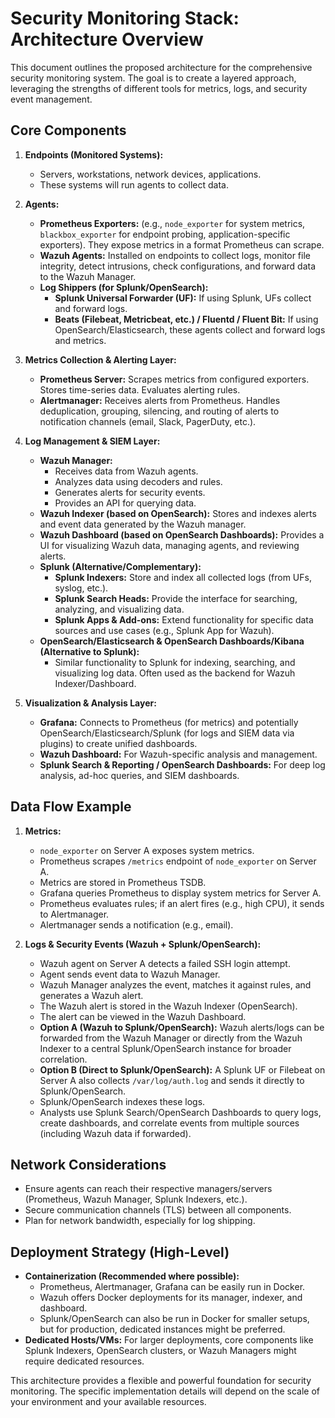 # Security Monitoring Stack: Architecture Overview

This document outlines the proposed architecture for the comprehensive security monitoring system. The goal is to create a layered approach, leveraging the strengths of different tools for metrics, logs, and security event management.

## Core Components

1.  **Endpoints (Monitored Systems):**
    * Servers, workstations, network devices, applications.
    * These systems will run agents to collect data.

2.  **Agents:**
    * **Prometheus Exporters:** (e.g., `node_exporter` for system metrics, `blackbox_exporter` for endpoint probing, application-specific exporters). They expose metrics in a format Prometheus can scrape.
    * **Wazuh Agents:** Installed on endpoints to collect logs, monitor file integrity, detect intrusions, check configurations, and forward data to the Wazuh Manager.
    * **Log Shippers (for Splunk/OpenSearch):**
        * **Splunk Universal Forwarder (UF):** If using Splunk, UFs collect and forward logs.
        * **Beats (Filebeat, Metricbeat, etc.) / Fluentd / Fluent Bit:** If using OpenSearch/Elasticsearch, these agents collect and forward logs and metrics.

3.  **Metrics Collection & Alerting Layer:**
    * **Prometheus Server:** Scrapes metrics from configured exporters. Stores time-series data. Evaluates alerting rules.
    * **Alertmanager:** Receives alerts from Prometheus. Handles deduplication, grouping, silencing, and routing of alerts to notification channels (email, Slack, PagerDuty, etc.).

4.  **Log Management & SIEM Layer:**
    * **Wazuh Manager:**
        * Receives data from Wazuh agents.
        * Analyzes data using decoders and rules.
        * Generates alerts for security events.
        * Provides an API for querying data.
    * **Wazuh Indexer (based on OpenSearch):** Stores and indexes alerts and event data generated by the Wazuh manager.
    * **Wazuh Dashboard (based on OpenSearch Dashboards):** Provides a UI for visualizing Wazuh data, managing agents, and reviewing alerts.
    * **Splunk (Alternative/Complementary):**
        * **Splunk Indexers:** Store and index all collected logs (from UFs, syslog, etc.).
        * **Splunk Search Heads:** Provide the interface for searching, analyzing, and visualizing data.
        * **Splunk Apps & Add-ons:** Extend functionality for specific data sources and use cases (e.g., Splunk App for Wazuh).
    * **OpenSearch/Elasticsearch & OpenSearch Dashboards/Kibana (Alternative to Splunk):**
        * Similar functionality to Splunk for indexing, searching, and visualizing log data. Often used as the backend for Wazuh Indexer/Dashboard.

5.  **Visualization & Analysis Layer:**
    * **Grafana:** Connects to Prometheus (for metrics) and potentially OpenSearch/Elasticsearch/Splunk (for logs and SIEM data via plugins) to create unified dashboards.
    * **Wazuh Dashboard:** For Wazuh-specific analysis and management.
    * **Splunk Search & Reporting / OpenSearch Dashboards:** For deep log analysis, ad-hoc queries, and SIEM dashboards.

## Data Flow Example

1.  **Metrics:**
    * `node_exporter` on Server A exposes system metrics.
    * Prometheus scrapes `/metrics` endpoint of `node_exporter` on Server A.
    * Metrics are stored in Prometheus TSDB.
    * Grafana queries Prometheus to display system metrics for Server A.
    * Prometheus evaluates rules; if an alert fires (e.g., high CPU), it sends to Alertmanager.
    * Alertmanager sends a notification (e.g., email).

2.  **Logs & Security Events (Wazuh + Splunk/OpenSearch):**
    * Wazuh agent on Server A detects a failed SSH login attempt.
    * Agent sends event data to Wazuh Manager.
    * Wazuh Manager analyzes the event, matches it against rules, and generates a Wazuh alert.
    * The Wazuh alert is stored in the Wazuh Indexer (OpenSearch).
    * The alert can be viewed in the Wazuh Dashboard.
    * **Option A (Wazuh to Splunk/OpenSearch):** Wazuh alerts/logs can be forwarded from the Wazuh Manager or directly from the Wazuh Indexer to a central Splunk/OpenSearch instance for broader correlation.
    * **Option B (Direct to Splunk/OpenSearch):** A Splunk UF or Filebeat on Server A also collects `/var/log/auth.log` and sends it directly to Splunk/OpenSearch.
    * Splunk/OpenSearch indexes these logs.
    * Analysts use Splunk Search/OpenSearch Dashboards to query logs, create dashboards, and correlate events from multiple sources (including Wazuh data if forwarded).

## Network Considerations

* Ensure agents can reach their respective managers/servers (Prometheus, Wazuh Manager, Splunk Indexers, etc.).
* Secure communication channels (TLS) between all components.
* Plan for network bandwidth, especially for log shipping.

## Deployment Strategy (High-Level)

* **Containerization (Recommended where possible):**
    * Prometheus, Alertmanager, Grafana can be easily run in Docker.
    * Wazuh offers Docker deployments for its manager, indexer, and dashboard.
    * Splunk/OpenSearch can also be run in Docker for smaller setups, but for production, dedicated instances might be preferred.
* **Dedicated Hosts/VMs:** For larger deployments, core components like Splunk Indexers, OpenSearch clusters, or Wazuh Managers might require dedicated resources.

This architecture provides a flexible and powerful foundation for security monitoring. The specific implementation details will depend on the scale of your environment and your available resources.